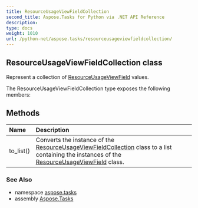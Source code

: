 ```yaml
---
title: ResourceUsageViewFieldCollection
second_title: Aspose.Tasks for Python via .NET API Reference
description: 
type: docs
weight: 1010
url: /python-net/aspose.tasks/resourceusageviewfieldcollection/
---
```


## ResourceUsageViewFieldCollection class

Represent a collection of [ResourceUsageViewField](/tasks/python-net/aspose.tasks/resourceusageviewfield/) values.

The ResourceUsageViewFieldCollection type exposes the following members:
## Methods
| Name | Description |
| :- | :- |
|to_list()|Converts the instance of the [ResourceUsageViewFieldCollection](/tasks/python-net/aspose.tasks/resourceusageviewfieldcollection/) class to a list containing the instances of the [ResourceUsageViewField](/tasks/python-net/aspose.tasks/resourceusageviewfield/) class.|

### See Also

* namespace [aspose.tasks](/tasks/python-net/aspose.tasks/)
* assembly [Aspose.Tasks](/tasks/python-net/)

